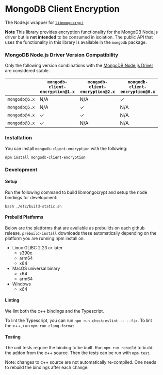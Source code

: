 # MongoDB Client Encryption

The Node.js wrapper for [`libmongocrypt`](../../README.md)

**Note** This library provides encryption functionality for the MongoDB Node.js driver but is **not intended** to be consumed in isolation. The public API that uses the functionality in this library is available in the `mongodb` package.

### MongoDB Node.js Driver Version Compatibility

Only the following version combinations with the [MongoDB Node.js Driver](https://github.com/mongodb/node-mongodb-native) are considered stable.

|               | `mongodb-client-encryption@1.x` | `mongodb-client-encryption@2.x` | `mongodb-client-encryption@6.x` |
| ------------- | ------------------------------- | ------------------------------- | ------------------------------- |
| `mongodb@6.x` | N/A                             | N/A                             | ✓                               |
| `mongodb@5.x` | N/A                             | ✓                               | N/A                             |
| `mongodb@4.x` | ✓                               | ✓                               | N/A                             |
| `mongodb@3.x` | ✓                               | N/A                             | N/A                             |

### Installation

You can install `mongodb-client-encryption` with the following:

```bash
npm install mongodb-client-encryption
```

### Development

#### Setup

Run the following command to build libmongocrypt and setup the node bindings for development:

```shell
bash ./etc/build-static.sh
```

#### Prebuild Platforms

Below are the platforms that are available as prebuilds on each github release.
`prebuild-install` downloads these automatically depending on the platform you are running npm install on.

- Linux GLIBC 2.23 or later
    - s390x
    - arm64
    - x64
- MacOS universal binary
    - x64
    - arm64
- Windows
    - x64

#### Linting

We lint both the c++ bindings and the Typescript.

To lint the Typescript, you can run `npm run check:eslint -- --fix`. To lint the c++, run `npm run clang-format`.

#### Testing

The unit tests require the binding to be built. Run `npm run rebuild` to build the addon from the c++ source. Then the tests can be run with `npm test`.

Note: changes to c++ source are not automatically re-compiled. One needs to rebuild the bindings after each change.
